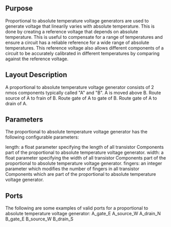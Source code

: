 

## Purpose

Proportional to absolute temperature voltage generators are used to generate voltage that linearily varies with absolute temperature. This is done by creating a reference voltage that depends on absolute temperature. This is useful to compensate for a range of temperatures and ensure a circuit has a reliable reference for a wide range of absolute temperatures. This reference voltage also allows different components of a circuit to be accurately calibrated in different temperatures by comparing against the reference voltage.

## Layout Description

A proportional to absolute temperature voltage generator consists of 2 nmos components typically called "A" and "B". A is moved above B. Route source of A to frain of B. Route gate of A to gate of B. Route gate of A to drain of A.

## Parameters

The proportional to absolute temperature voltage generator has the following configurable parameters:

length: a float parameter specifying the length of all transistor Components part of the proportional to absolute temperature voltage generator.
width: a float parameter specifying the width of all transistor Components part of the proportional to absolute temperature voltage generator.
fingers: an integer parameter which modifies the number of fingers in all transistor Components which are part of the proportional to absolute temperature voltage generator.

## Ports

The following are some examples of valid ports for a proportional to absolute temperature voltage generator:
A_gate_E
A_source_W
A_drain_N
B_gate_E
B_source_W
B_drain_S